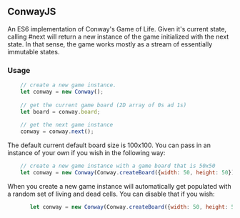 ## ConwayJS

An ES6 implementation of Conway's Game of Life. Given it's current state, calling #next will return a new instance
of the game initialized with the next state. In that sense, the game works mostly as a stream of essentially 
immutable states.

### Usage

```javascript
    // create a new game instance.
    let conway = new Conway();
    
    // get the current game board (2D array of 0s ad 1s)
    let board = conway.board;
    
    // get the next game instance
    conway = conway.next();
```

The default current default board size is 100x100. You can pass in an instance of your own if you wish in 
the following way:

```javascript
    // create a new game instance with a game board that is 50x50
    let conway = new Conway(Conway.createBoard({width: 50, height: 50}));
```

When you create a new game instance will automatically get populated with a random set of living and dead cells. You can
disable that if you wish:

```javascript
       let conway = new Conway(Conway.createBoard({width: 50, height: 50, preFill: false})); 
```
